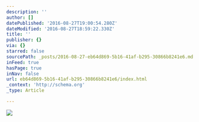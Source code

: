 ```yaml
---
description: ''
author: []
datePublished: '2016-08-27T19:00:54.280Z'
dateModified: '2016-08-27T18:59:22.330Z'
title: ''
publisher: {}
via: {}
starred: false
sourcePath: _posts/2016-08-27-eb64d869-5b16-41af-b295-30866b8241e6.md
inFeed: true
hasPage: true
inNav: false
url: eb64d869-5b16-41af-b295-30866b8241e6/index.html
_context: 'http://schema.org'
_type: Article

---
```

![](https://the-grid-user-content.s3-us-west-2.amazonaws.com/1d3b3a6a-910b-42ea-acec-3c764a9b3851.jpg)